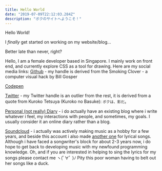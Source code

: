```yaml
---
title: Hello World
date: "2019-07-09T22:12:03.284Z"
description: "ボクのサイトへようこそ！"
---
```


Hello World!

I *finally* get started on working on my website/blog...

Better late than never, right?

Hello, I am a female developer based in Singapore. I mainly work on front end, and currently explore CSS as a tool for drawing.
Here are my social media links:
[Github](https://github.com/SmokinClove) - my handle is derived from the Smoking Clover - a computer visual hack by Bill Gosper

[Codepen](https://codepen.io/SmokinClove/)

[Twitter](https://twitter.com/bokukage) - my Twitter handle is an outlier from the rest, it is derived from a quote from Kuroko Tetsuya (Kuroko no Basuke): ```ボクは、影だ```。

[Personal (not really) Diary](https://crimsoncoffeeblack.wordpress.com/) - i do actually have an existing blog where i write whatever i feel, my interactions with people, and sometimes, my goals. I usually consider it an online diary rather than a blog.

[Soundcloud](https://soundcloud.com/ValkEerie) - i actually was actively making music as a hobby for a few years, and beside this account i also made [another one](https://soundcloud.com/veintage) for lyrical songs. Although i have faced a songwriter's block for about 2-3 years now, i do hope to get back to developing music with my newfound programming knowledge. Oh, and if you are interested in helping to sing the lyrics for my songs please contact me ヽ(ﾟ∀ﾟ )ﾉ Pity this poor woman having to belt out her songs like a duck.